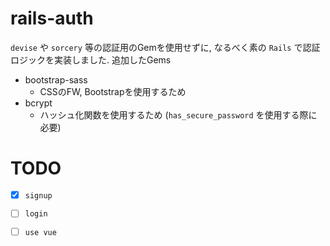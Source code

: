 # rails-auth
`devise` や `sorcery` 等の認証用のGemを使用せずに, なるべく素の `Rails` で認証ロジックを実装しました.
追加したGems
- bootstrap-sass
    - CSSのFW, Bootstrapを使用するため
- bcrypt
    - ハッシュ化関数を使用するため (`has_secure_password` を使用する際に必要)

# TODO
- [x] `signup`
- [ ] `login`
- [ ] `use vue`

